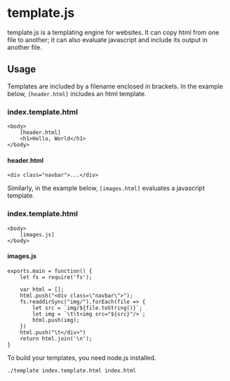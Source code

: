 # template.js
template.js is a templating engine for websites. It can copy html from one file to another; it can also evaluate javascript and include its output in another file. 

## Usage
Templates are included by a filename enclosed in brackets. In the example below, `[header.html]` includes an html template.

### index.template.html
```
<body>
	[header.html]
	<h1>Hello, World</h1>
</body>
```

#### header.html
```
<div class="navbar">...</div>
```

Similarly, in the example below, `[images.html]` evaluates a javascript template.

### index.template.html
```
<body>
	[images.js]
</body>
```

#### images.js
```
exports.main = function() {
	let fs = require('fs');

	var html = [];
	html.push("<div class=\"navbar\">");
	fs.readdirSync("img/").forEach(file => {
		let src = `img/${file.toString()}`;
		let img = `\t\t<img src="${src}"/>`;
		html.push(img);
	})
	html.push("\t</div>")
	return html.join('\n');
}
```

To build your templates, you need node.js installed.

```
./template index.template.html index.html
```